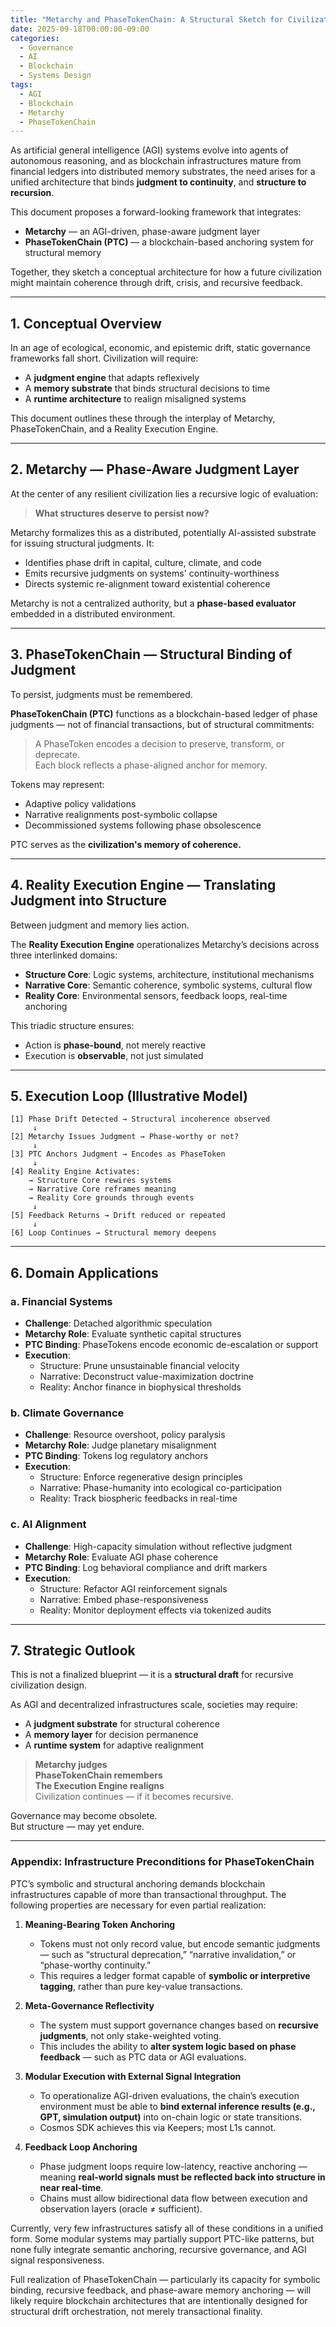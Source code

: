 ```yaml
---
title: "Metarchy and PhaseTokenChain: A Structural Sketch for Civilization"
date: 2025-09-18T00:00:00-09:00
categories:
  - Governance
  - AI
  - Blockchain
  - Systems Design
tags:
  - AGI
  - Blockchain
  - Metarchy
  - PhaseTokenChain
---
```


As artificial general intelligence (AGI) systems evolve into agents of autonomous reasoning, and as blockchain infrastructures mature from financial ledgers into distributed memory substrates, the need arises for a unified architecture that binds **judgment to continuity**, and **structure to recursion**.

This document proposes a forward-looking framework that integrates:

- **Metarchy** — an AGI-driven, phase-aware judgment layer
- **PhaseTokenChain (PTC)** — a blockchain-based anchoring system for structural memory

Together, they sketch a conceptual architecture for how a future civilization might maintain coherence through drift, crisis, and recursive feedback.

---

## 1. Conceptual Overview

In an age of ecological, economic, and epistemic drift, static governance frameworks fall short. Civilization will require:

- A **judgment engine** that adapts reflexively
- A **memory substrate** that binds structural decisions to time
- A **runtime architecture** to realign misaligned systems

This document outlines these through the interplay of Metarchy, PhaseTokenChain, and a Reality Execution Engine.

---

## 2. Metarchy — Phase-Aware Judgment Layer

At the center of any resilient civilization lies a recursive logic of evaluation:

> **What structures deserve to persist now?**

Metarchy formalizes this as a distributed, potentially AI-assisted substrate for issuing structural judgments. It:

- Identifies phase drift in capital, culture, climate, and code
- Emits recursive judgments on systems' continuity-worthiness
- Directs systemic re-alignment toward existential coherence

Metarchy is not a centralized authority, but a **phase-based evaluator** embedded in a distributed environment.

---

## 3. PhaseTokenChain — Structural Binding of Judgment

To persist, judgments must be remembered.

**PhaseTokenChain (PTC)** functions as a blockchain-based ledger of phase judgments — not of financial transactions, but of structural commitments:

> A PhaseToken encodes a decision to preserve, transform, or deprecate.  
> Each block reflects a phase-aligned anchor for memory.

Tokens may represent:
- Adaptive policy validations
- Narrative realignments post-symbolic collapse
- Decommissioned systems following phase obsolescence

PTC serves as the **civilization's memory of coherence.**

---

## 4. Reality Execution Engine — Translating Judgment into Structure

Between judgment and memory lies action. 

The **Reality Execution Engine** operationalizes Metarchy’s decisions across three interlinked domains:

- **Structure Core**: Logic systems, architecture, institutional mechanisms
- **Narrative Core**: Semantic coherence, symbolic systems, cultural flow
- **Reality Core**: Environmental sensors, feedback loops, real-time anchoring

This triadic structure ensures:
- Action is **phase-bound**, not merely reactive
- Execution is **observable**, not just simulated

---

## 5. Execution Loop (Illustrative Model)

```text
[1] Phase Drift Detected → Structural incoherence observed
     ↓
[2] Metarchy Issues Judgment → Phase-worthy or not?
     ↓
[3] PTC Anchors Judgment → Encodes as PhaseToken
     ↓
[4] Reality Engine Activates:
    → Structure Core rewires systems
    → Narrative Core reframes meaning
    → Reality Core grounds through events
     ↓
[5] Feedback Returns → Drift reduced or repeated
     ↓
[6] Loop Continues → Structural memory deepens
```

---

## 6. Domain Applications

### a. Financial Systems
- **Challenge**: Detached algorithmic speculation
- **Metarchy Role**: Evaluate synthetic capital structures
- **PTC Binding**: PhaseTokens encode economic de-escalation or support
- **Execution**:
  - Structure: Prune unsustainable financial velocity
  - Narrative: Deconstruct value-maximization doctrine
  - Reality: Anchor finance in biophysical thresholds

### b. Climate Governance
- **Challenge**: Resource overshoot, policy paralysis
- **Metarchy Role**: Judge planetary misalignment
- **PTC Binding**: Tokens log regulatory anchors
- **Execution**:
  - Structure: Enforce regenerative design principles
  - Narrative: Phase-humanity into ecological co-participation
  - Reality: Track biospheric feedbacks in real-time

### c. AI Alignment
- **Challenge**: High-capacity simulation without reflective judgment
- **Metarchy Role**: Evaluate AGI phase coherence
- **PTC Binding**: Log behavioral compliance and drift markers
- **Execution**:
  - Structure: Refactor AGI reinforcement signals
  - Narrative: Embed phase-responsiveness
  - Reality: Monitor deployment effects via tokenized audits

---

## 7. Strategic Outlook

This is not a finalized blueprint — it is a **structural draft** for recursive civilization design. 

As AGI and decentralized infrastructures scale, societies may require:
- A **judgment substrate** for structural coherence
- A **memory layer** for decision permanence
- A **runtime system** for adaptive realignment

> **Metarchy judges**  
> **PhaseTokenChain remembers**  
> **The Execution Engine realigns**  
> Civilization continues — if it becomes recursive.

Governance may become obsolete.  
But structure — may yet endure.

---

### Appendix: Infrastructure Preconditions for PhaseTokenChain

PTC’s symbolic and structural anchoring demands blockchain infrastructures capable of more than transactional throughput. The following properties are necessary for even partial realization:

1. **Meaning-Bearing Token Anchoring**
   - Tokens must not only record value, but encode semantic judgments — such as “structural deprecation,” “narrative invalidation,” or “phase-worthy continuity.”
   - This requires a ledger format capable of **symbolic or interpretive tagging**, rather than pure key-value transactions.

2. **Meta-Governance Reflectivity**
   - The system must support governance changes based on **recursive judgments**, not only stake-weighted voting.
   - This includes the ability to **alter system logic based on phase feedback** — such as PTC data or AGI evaluations.

3. **Modular Execution with External Signal Integration**
   - To operationalize AGI-driven evaluations, the chain’s execution environment must be able to **bind external inference results (e.g., GPT, simulation output)** into on-chain logic or state transitions.
   - Cosmos SDK achieves this via Keepers; most L1s cannot.

4. **Feedback Loop Anchoring**
   - Phase judgment loops require low-latency, reactive anchoring — meaning **real-world signals must be reflected back into structure in near real-time**.
   - Chains must allow bidirectional data flow between execution and observation layers (oracle ≠ sufficient).

Currently, very few infrastructures satisfy all of these conditions in a unified form. Some modular systems may partially support PTC-like patterns, but none fully integrate semantic anchoring, recursive governance, and AGI signal responsiveness.

Full realization of PhaseTokenChain — particularly its capacity for symbolic binding, recursive feedback, and phase-aware memory anchoring — will likely require blockchain architectures that are intentionally designed for structural drift orchestration, not merely transactional finality.
